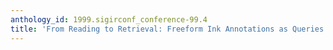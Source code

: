 ```yaml
---
anthology_id: 1999.sigirconf_conference-99.4
title: 'From Reading to Retrieval: Freeform Ink Annotations as Queries'
---
```

